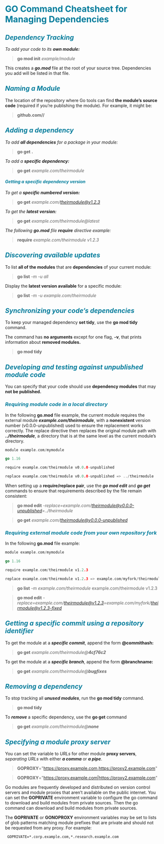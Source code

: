 # <span style="color:#007d9c">GO Command Cheatsheet for Managing Dependencies</span>

## <span style="color:#007d9c">*Dependency Tracking*</span>

*To add your code to its **own module:***

> **go mod init** *example/module*

This creates a ***go.mod*** file at the root of your source tree. Dependencies you add will be listed in that file.

## <span style="color:#007d9c">*Naming a Module*</span>

The location of the repository where Go tools can find **the module’s source code** (required if you’re publishing the
module). For example, it might be:
> **github.com/<project-name>/**
>

## <span style="color:#007d9c">*Adding a dependency*</span>

*To add **all dependencies** for a package in your module:*
> **go get** **.**
>
*To add a **specific dependency:***
> **go get** *example.com/theirmodule*

#### <span style="color:#007d9c">*Getting a specific dependency version*</span>

*To get a **specific numbered version:***
> **go get** *example.com/theirmodule@v1.2.3*
>
*To get the **latest version:***
> **go get** *example.com/theirmodule@latest*
>

*The following **go.mod** file **require** directive example:*
> **require** *example.com/theirmodule v1.2.3*

## <span style="color:#007d9c">*Discovering available updates*</span>

To list **all of the modules** that are **dependencies** of your current module:
> **go list** *-m -u all*

Display the **latest version available** for a specific module:
> **go list** *-m -u example.com/theirmodule*

## <span style="color:#007d9c">*Synchronizing your code’s dependencies*</span>

To keep your managed dependency **set tidy**, use the **go mod tidy** command.

The command has **no arguments** except for one flag, **-v**, that prints information about **removed modules.**
> **go mod tidy**

## <span style="color:#007d9c">*Developing and testing against unpublished module code*</span>

You can specify that your code should use **dependency modules** that may **not be published.**

### <span style="color:#007d9c">*Requiring module code in a local directory*</span>

In the following **go.mod** file example, the current module requires the external module ***example.com/theirmodule***,
with a **nonexistent** version number (v0.0.0-unpublished) used to ensure the replacement works correctly. The replace
directive then replaces the original module path with ***../theirmodule***, a directory that is at the same level as the
current module’s directory.

```go
module example.com/mymodule

go 1.16

require example.com/theirmodule v0.0.0-unpublished

replace example.com/theirmodule v0.0.0-unpublished => ../theirmodule
```

When setting up a **require/replace pair**, use the ***go mod edit*** and ***go get*** commands to ensure that requirements described by the file remain consistent:
> **go mod edit** *-replace=example.com/theirmodule@v0.0.0-unpublished=../theirmodule*

> **go get** *example.com/theirmodule@v0.0.0-unpublished*

### <span style="color:#007d9c">*Requiring external module code from your own repository fork*</span>
In the following **go.mod** file example:
```go
module example.com/mymodule

go 1.16

require example.com/theirmodule v1.2.3

replace example.com/theirmodule v1.2.3 => example.com/myfork/theirmodule v1.2.3-fixed
```


> **go list** *-m example.com/theirmodule*
>  example.com/theirmodule v1.2.3

> **go mod edit** *-replace=example.com/theirmodule@v1.2.3=example.com/myfork/theirmodule@v1.2.3-fixed*


## <span style="color:#007d9c">*Getting a specific commit using a repository identifier*</span>
To get the module at a ***specific commit***, append the form **@commithash:**
>  **go get** *example.com/theirmodule@**4cf76c2***

To get the module at a ***specific branch***, append the form **@branchname:**
> **go get** *example.com/theirmodule@**bugfixes***


## <span style="color:#007d9c">*Removing a dependency*</span>
To stop tracking all ***unused modules***, run the **go mod tidy** command.
> **go mod tidy**

To ***remove*** a specific dependency, use the **go get** command
> **go get** *example.com/theirmodule@**none***


## <span style="color:#007d9c">*Specifying a module proxy server*</span>
You can set the variable to *URLs* for other module **proxy servers**, *separating URLs* with either ***a comma*** or ***a pipe***.
> **GOPROXY**="https://proxy.example.com,https://proxy2.example.com"

> **GOPROXY**="https://proxy.example.com|https://proxy2.example.com"

Go modules are frequently developed and distributed on version control servers and module proxies that aren’t available on the public internet. You can set the **GOPRIVATE** environment variable to configure the go command to download and build modules from private sources. Then the go command can download and build modules from private sources.

The **GOPRIVATE** or **GONOPROXY** environment variables may be set to lists of glob patterns matching module prefixes that are private and should not be requested from any proxy. For example:
````shell
 GOPRIVATE=*.corp.example.com,*.research.example.com
````